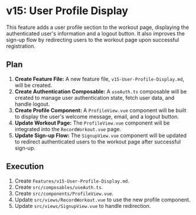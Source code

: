 # v15: User Profile Display

This feature adds a user profile section to the workout page, displaying the authenticated user's information and a logout button. It also improves the sign-up flow by redirecting users to the workout page upon successful registration.

## Plan

1.  **Create Feature File:** A new feature file, `v15-User-Profile-Display.md`, will be created.
2.  **Create Authentication Composable:** A `useAuth.ts` composable will be created to manage user authentication state, fetch user data, and handle logout.
3.  **Create Profile Component:** A `ProfileView.vue` component will be built to display the user's welcome message, email, and a logout button.
4.  **Update Workout Page:** The `ProfileView.vue` component will be integrated into the `RecordWorkout.vue` page.
5.  **Update Sign-up Flow:** The `SignupView.vue` component will be updated to redirect authenticated users to the workout page after successful sign-up.

## Execution

1.  Create `Features/v15-User-Profile-Display.md`.
2.  Create `src/composables/useAuth.ts`.
3.  Create `src/components/ProfileView.vue`.
4.  Update `src/views/RecordWorkout.vue` to use the new profile component.
5.  Update `src/views/SignupView.vue` to handle redirection.
